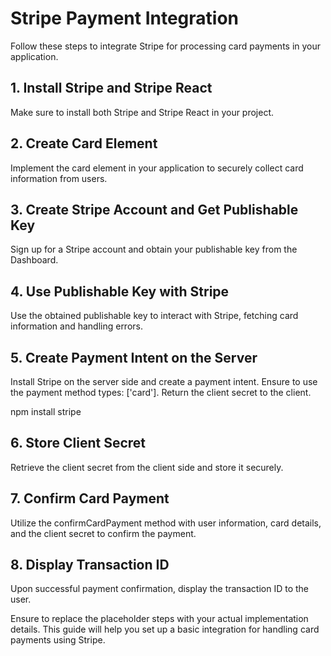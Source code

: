 # Stripe Payment Integration

Follow these steps to integrate Stripe for processing card payments in your application.

## 1. Install Stripe and Stripe React

Make sure to install both Stripe and Stripe React in your project.

## 2. Create Card Element

Implement the card element in your application to securely collect card information from users.

## 3. Create Stripe Account and Get Publishable Key

Sign up for a Stripe account and obtain your publishable key from the Dashboard.

## 4. Use Publishable Key with Stripe

Use the obtained publishable key to interact with Stripe, fetching card information and handling errors.

## 5. Create Payment Intent on the Server

Install Stripe on the server side and create a payment intent. Ensure to use the payment method types: ['card']. Return the client secret to the client.

npm install stripe

## 6. Store Client Secret

Retrieve the client secret from the client side and store it securely.

## 7. Confirm Card Payment

Utilize the confirmCardPayment method with user information, card details, and the client secret to confirm the payment.

## 8. Display Transaction ID

Upon successful payment confirmation, display the transaction ID to the user.

Ensure to replace the placeholder steps with your actual implementation details. This guide will help you set up a basic integration for handling card payments using Stripe.
